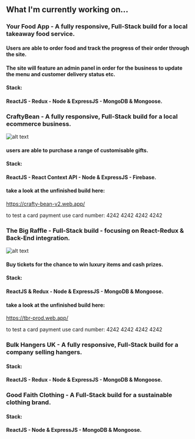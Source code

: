 ## What I'm currently working on... 

### Your Food App - A fully responsive, Full-Stack build for a local takeaway food service.
#### Users are able to order food and track the progress of their order through the site.
#### The site will feature an admin panel in order for the business to update the menu and customer delivery status etc.

#### Stack:
#### ReactJS - Redux - Node & ExpressJS - MongoDB & Mongoose.



### CraftyBean - A fully responsive, Full-Stack build for a local ecommerce business.
![alt text](https://toren.uk/craftybean-ss.png)
#### users are able to purchase a range of customisable gifts.

#### Stack:
#### ReactJS - React Context API - Node & ExpressJS - Firebase.

#### take a look at the unfinished build here:
https://crafty-bean-v2.web.app/

to test a card payment use card number: 4242 4242 4242 4242

### The Big Raffle - Full-Stack build - focusing on React-Redux & Back-End integration.
![alt text](https://toren.uk/tbg-ss.png)
#### Buy tickets for the chance to win luxury items and cash prizes.

#### Stack:
#### ReactJS & Redux - Node & ExpressJS - MongoDB & Mongoose.

#### take a look at the unfinished build here: 
https://tbr-prod.web.app/

to test a card payment use card number: 4242 4242 4242 4242


### Bulk Hangers UK - A fully responsive, Full-Stack build for a company selling hangers.

#### Stack:
#### ReactJS - Redux - Node & ExpressJS - MongoDB & Mongoose.

### Good Faith Clothing - A Full-Stack build for a sustainable clothing brand.

#### Stack:
#### ReactJS - Node & ExpressJS - MongoDB & Mongoose.
